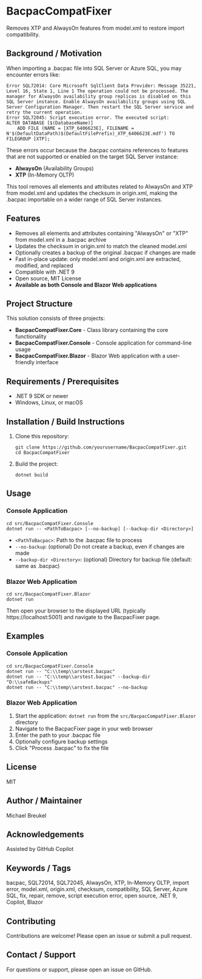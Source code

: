 # BacpacCompatFixer

Removes XTP and AlwaysOn features from model.xml to restore import compatibility.

## Background / Motivation
When importing a .bacpac file into SQL Server or Azure SQL, you may encounter errors like:

```
Error SQL72014: Core Microsoft SqlClient Data Provider: Message 35221, Level 16, State 1, Line 1 The operation could not be processed. The manager for AlwaysOn availability group replicas is disabled on this SQL Server instance. Enable AlwaysOn availability groups using SQL Server Configuration Manager. Then restart the SQL Server service and retry the current operation.
Error SQL72045: Script execution error. The executed script:
ALTER DATABASE [$(DatabaseName)]
    ADD FILE (NAME = [XTP_6406623E], FILENAME = N'$(DefaultDataPath)$(DefaultFilePrefix)_XTP_6406623E.mdf') TO FILEGROUP [XTP];
```

These errors occur because the .bacpac contains references to features that are not supported or enabled on the target SQL Server instance:
- **AlwaysOn** (Availability Groups)
- **XTP** (In-Memory OLTP)

This tool removes all elements and attributes related to AlwaysOn and XTP from model.xml and updates the checksum in origin.xml, making the .bacpac importable on a wider range of SQL Server instances.

## Features
- Removes all elements and attributes containing "AlwaysOn" or "XTP" from model.xml in a .bacpac archive
- Updates the checksum in origin.xml to match the cleaned model.xml
- Optionally creates a backup of the original .bacpac if changes are made
- Fast in-place update: only model.xml and origin.xml are extracted, modified, and replaced
- Compatible with .NET 9
- Open source, MIT License
- **Available as both Console and Blazor Web applications**

## Project Structure

This solution consists of three projects:

- **BacpacCompatFixer.Core** - Class library containing the core functionality
- **BacpacCompatFixer.Console** - Console application for command-line usage
- **BacpacCompatFixer.Blazor** - Blazor Web application with a user-friendly interface

## Requirements / Prerequisites
- .NET 9 SDK or newer
- Windows, Linux, or macOS

## Installation / Build Instructions
1. Clone this repository:
   ```
   git clone https://github.com/yourusername/BacpacCompatFixer.git
   cd BacpacCompatFixer
   ```
2. Build the project:
   ```
   dotnet build
   ```

## Usage

### Console Application
```
cd src/BacpacCompatFixer.Console
dotnet run -- <PathToBacpac> [--no-backup] [--backup-dir <Directory>]
```
- `<PathToBacpac>`: Path to the .bacpac file to process
- `--no-backup`: (optional) Do not create a backup, even if changes are made
- `--backup-dir <Directory>`: (optional) Directory for backup file (default: same as .bacpac)

### Blazor Web Application
```
cd src/BacpacCompatFixer.Blazor
dotnet run
```
Then open your browser to the displayed URL (typically https://localhost:5001) and navigate to the BacpacFixer page.

## Examples

### Console Application
```
cd src/BacpacCompatFixer.Console
dotnet run -- "C:\\temp\\arstest.bacpac"
dotnet run -- "C:\\temp\\arstest.bacpac" --backup-dir "D:\\safeBackups"
dotnet run -- "C:\\temp\\arstest.bacpac" --no-backup
```

### Blazor Web Application
1. Start the application: `dotnet run` from the `src/BacpacCompatFixer.Blazor` directory
2. Navigate to the BacpacFixer page in your web browser
3. Enter the path to your .bacpac file
4. Optionally configure backup settings
5. Click "Process .bacpac" to fix the file

## License
MIT

## Author / Maintainer
Michael Breukel

## Acknowledgements
Assisted by GitHub Copilot

## Keywords / Tags
bacpac, SQL72014, SQL72045, AlwaysOn, XTP, In-Memory OLTP, import error, model.xml, origin.xml, checksum, compatibility, SQL Server, Azure SQL, fix, repair, remove, script execution error, open source, .NET 9, Copilot, Blazor

## Contributing
Contributions are welcome! Please open an issue or submit a pull request.

## Contact / Support
For questions or support, please open an issue on GitHub.